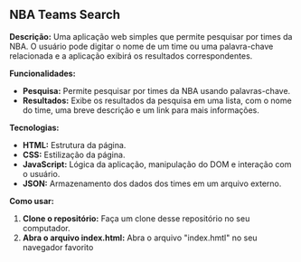 ## NBA Teams Search

**Descrição:**
Uma aplicação web simples que permite pesquisar por times da NBA. O usuário pode digitar o nome de um time ou uma palavra-chave relacionada e a aplicação exibirá os resultados correspondentes.

**Funcionalidades:**

* **Pesquisa:** Permite pesquisar por times da NBA usando palavras-chave.
* **Resultados:** Exibe os resultados da pesquisa em uma lista, com o nome do time, uma breve descrição e um link para mais informações.

**Tecnologias:**

* **HTML:** Estrutura da página.
* **CSS:** Estilização da página.
* **JavaScript:** Lógica da aplicação, manipulação do DOM e interação com o usuário.
* **JSON:** Armazenamento dos dados dos times em um arquivo externo.

**Como usar:**

1. **Clone o repositório:** Faça um clone desse repositório no seu computador.
2. **Abra o arquivo index.html:** Abra o arquivo "index.hmtl" no seu navegador favorito